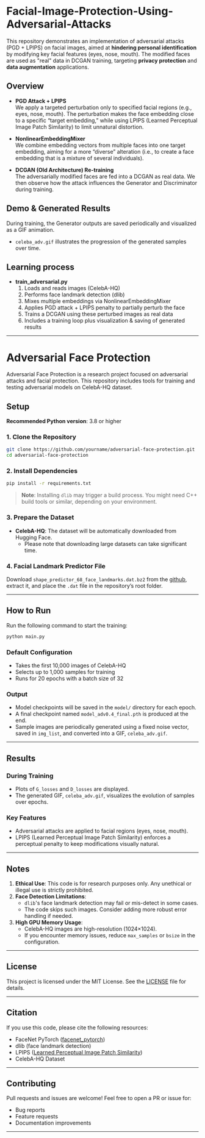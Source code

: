# Facial-Image-Protection-Using-Adversarial-Attacks

This repository demonstrates an implementation of adversarial attacks (PGD + LPIPS) on facial images, aimed at **hindering personal identification** by modifying key facial features (eyes, nose, mouth). The modified faces are used as "real" data in DCGAN training, targeting **privacy protection** and **data augmentation** applications.


## Overview

- **PGD Attack + LPIPS**  
  We apply a targeted perturbation only to specified facial regions (e.g., eyes, nose, mouth). The perturbation makes the face embedding close to a specific “target embedding,” while using LPIPS (Learned Perceptual Image Patch Similarity) to limit unnatural distortion.

- **NonlinearEmbeddingMixer**  
  We combine embedding vectors from multiple faces into one target embedding, aiming for a more “diverse” alteration (i.e., to create a face embedding that is a mixture of several individuals).

- **DCGAN (Old Architecture) Re-training**  
  The adversarially modified faces are fed into a DCGAN as real data. We then observe how the attack influences the Generator and Discriminator during training.


<!-- You could insert a diagram or sample facial image modifications here, for better illustration (e.g.): -->
<!-- ![Overall Architecture](path/to/architecture.png) -->



## Demo & Generated Results

During training, the Generator outputs are saved periodically and visualized as a GIF animation.  
- `celeba_adv.gif` illustrates the progression of the generated samples over time.

<!-- Insert actual generated sample images or GIFs here (e.g.): -->
<!-- ![Sample Generation](path/to/generated_samples.gif) -->



## Learning process
- **train_adversarial.py**  
  1. Loads and reads images (CelebA-HQ)  
  2. Performs face landmark detection (dlib)  
  3. Mixes multiple embeddings via NonlinearEmbeddingMixer  
  4. Applies PGD attack + LPIPS penalty to partially perturb the face  
  5. Trains a DCGAN using these perturbed images as real data  
  6. Includes a training loop plus visualization & saving of generated results  

---

# Adversarial Face Protection

Adversarial Face Protection is a research project focused on adversarial attacks and facial protection. This repository includes tools for training and testing adversarial models on CelebA-HQ dataset.


## Setup

**Recommended Python version**: 3.8 or higher

### 1. Clone the Repository

```bash
git clone https://github.com/yourname/adversarial-face-protection.git
cd adversarial-face-protection
```

### 2. Install Dependencies

```bash
pip install -r requirements.txt
```

> **Note**: Installing `dlib` may trigger a build process. You might need C++ build tools or similar, depending on your environment.

### 3. Prepare the Dataset

- **CelebA-HQ**: The dataset will be automatically downloaded from Hugging Face.
  - Please note that downloading large datasets can take significant time.

### 4. Facial Landmark Predictor File

Download `shape_predictor_68_face_landmarks.dat.bz2` from the [github](https://github.com/italojs/facial-landmarks-recognition/blob/master/shape_predictor_68_face_landmarks.dat), extract it, and place the `.dat` file in the repository’s root folder.

---

## How to Run

Run the following command to start the training:

```bash
python main.py
```

### Default Configuration

- Takes the first 10,000 images of CelebA-HQ
- Selects up to 1,000 samples for training
- Runs for 20 epochs with a batch size of 32

### Output

- Model checkpoints will be saved in the `model/` directory for each epoch.
- A final checkpoint named `model_adv0.4_final.pth` is produced at the end.
- Sample images are periodically generated using a fixed noise vector, saved in `img_list`, and converted into a GIF, `celeba_adv.gif`.

---

## Results

### During Training

- Plots of `G_losses` and `D_losses` are displayed.
- The generated GIF, `celeba_adv.gif`, visualizes the evolution of samples over epochs.

### Key Features

- Adversarial attacks are applied to facial regions (eyes, nose, mouth).
- LPIPS (Learned Perceptual Image Patch Similarity) enforces a perceptual penalty to keep modifications visually natural.

<!-- Optional: Add visual aids -->
<!-- ![Loss Curve](path/to/loss_plot.png) -->
<!-- ![Before & After Attack](path/to/before_after.png) -->

---

## Notes

1. **Ethical Use**: This code is for research purposes only. Any unethical or illegal use is strictly prohibited.
2. **Face Detection Limitations**: 
   - `dlib`'s face landmark detection may fail or mis-detect in some cases.
   - The code skips such images. Consider adding more robust error handling if needed.
3. **High GPU Memory Usage**:
   - CelebA-HQ images are high-resolution (1024×1024).
   - If you encounter memory issues, reduce `max_samples` or `bsize` in the configuration.

---

## License

This project is licensed under the MIT License. See the [LICENSE](LICENSE) file for details.

---

## Citation

If you use this code, please cite the following resources:

- FaceNet PyTorch ([facenet_pytorch](https://github.com/timesler/facenet-pytorch))
- dlib (face landmark detection)
- LPIPS ([Learned Perceptual Image Patch Similarity](https://github.com/richzhang/PerceptualSimilarity))
- CelebA-HQ Dataset

---

## Contributing

Pull requests and issues are welcome! Feel free to open a PR or issue for:

- Bug reports
- Feature requests
- Documentation improvements

---

